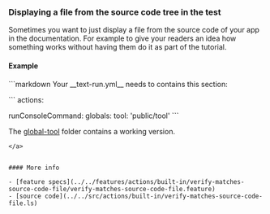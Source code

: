 ### Displaying a file from the source code tree in the test

Sometimes you want to just display a file from the source code of your app in the documentation.
For example to give your readers an idea how something works
without having them do it as part of the tutorial.


#### Example

<a class="textRunner_runMarkdownInTextrun">
```markdown
<a class="textRunner_verifyMatchesSourceCodeFile">
Your __text-run.yml__ needs to contains this section:

`​``
actions:

  runConsoleCommand:
    globals:
      tool: 'public/tool'
`​``

The
[global-tool](examples/global-tool)
folder contains a working version.
</a>
```
</a>


#### More info

- [feature specs](../../features/actions/built-in/verify-matches-source-code-file/verify-matches-source-code-file.feature)
- [source code](../../src/actions/built-in/verify-matches-source-code-file.ls)
